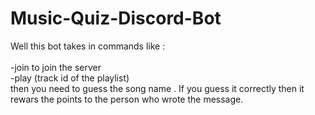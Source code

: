# Music-Quiz-Discord-Bot

Well this bot takes in commands like :
<br><br>
-join to join the server<br>
-play (track id of the playlist)<br>
then you need to guess the song name . If you guess it correctly then it rewars the points to the person who wrote the message.

